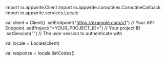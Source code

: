 import io.appwrite.Client
import io.appwrite.coroutines.CoroutineCallback
import io.appwrite.services.Locale

val client = Client()
    .setEndpoint("https://example.com/v1") // Your API Endpoint
    .setProject("<YOUR_PROJECT_ID>") // Your project ID
    .setSession("") // The user session to authenticate with

val locale = Locale(client)

val response = locale.listCodes()
